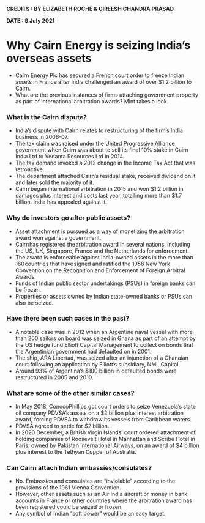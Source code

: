 **CREDITS : BY ELIZABETH ROCHE & GIREESH CHANDRA PRASAD**

**DATE : 9 July 2021**

# Why  Cairn  Energy is seizing India’s overseas assets
- Cairn Energy Plc has secured a French court order to freeze Indian assets in France after India challenged an award of over $1.2 billion to Cairn.
- What are the previous instances of firms attaching government property as part of international arbitration awards? Mint takes a look.

### What is the Cairn dispute?
- India’s dispute with Cairn relates to restructuring of the firm’s India business in 2006-07.
- The tax claim was raised under the United Progressive Alliance government when Cairn was about to sell its final 10% stake in Cairn India Ltd to Vedanta Resources Ltd in 2014.
- The tax demand invoked a 2012 change in the Income Tax Act that was retroactive.
- The department attached Cairn’s residual stake, received dividend on it and later sold the majority of it.
- Cairn began international arbitration in 2015 and won $1.2 billion in damages plus interest and costs last year, totalling more than $1.7 billion. India has appealed against it.

### Why do investors go after public assets?
- Asset attachment is pursued as a way of monetizing the arbitration award won against a government.
- Cairn has registered the arbitration award in several nations, including the US, UK, Singapore, France and the Netherlands for enforcement.
- The award is enforceable against India-owned assets in the more than 160 countries that have signed and ratified the 1958 New York Convention on the Recognition and Enforcement of Foreign Arbitral Awards.
- Funds of Indian public sector undertakings (PSUs) in foreign banks can be frozen.
- Properties or assets owned by Indian state-owned banks or PSUs can also be seized.

### Have there been such cases in the past?
- A notable case was in 2012 when an Argentine naval vessel with more than 200 sailors on board was seized in Ghana as part of an attempt by the US hedge fund Elliott Capital Management to collect on bonds that the Argentinian government had defaulted on in 2001.
- The ship, ARA Libertad, was seized after an injunction of a Ghanaian court following an application by Elliott’s subsidiary, NML Capital.
- Around 93% of Argentina’s $100 billion in defaulted bonds were restructured in 2005 and 2010.

### What are some of the other similar cases?
- In May 2018, ConocoPhillips got court orders to seize Venezuela’s state oil company PDVSA’s assets on a $2 billion plus interest arbitration award, forcing PDVSA to withdraw its vessels from Caribbean waters.
- PDVSA agreed to settle for $2 billion.
- In 2020 December, a British Virgin Islands’ court ordered attachment of holding companies of Roosevelt Hotel in Manhattan and Scribe Hotel in Paris, owned by Pakistan International Airways, on an award of $4 billion plus interest to the Tethyan Copper of Australia.

### Can Cairn attach Indian embassies/consulates?
- No. Embassies and consulates are “inviolable” according to the provisions of the 1961 Vienna Convention.
- However, other assets such as an Air India aircraft or money in bank accounts in France or other countries where the arbitration award has been registered could be seized or frozen.
- Any symbol of Indian “soft power” would be an easy target.
